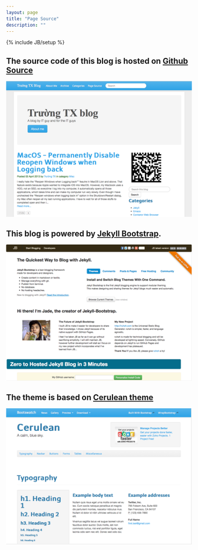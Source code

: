 ```yaml
---
layout: page
title: "Page Source"
description: ""
---
```

{% include JB/setup %}

## The source code of this blog is hosted on [Github Source](https://github.com/tmtxt/tmtxt.github.com)

<p align="center"><img src="/files/source/geek.png" width="600px" /></p>

## This blog is powered by [Jekyll Bootstrap](http://jekyllbootstrap.com/).

<p align="center"><img src="/files/source/jb.png" width="600px" /></p>

## The theme is based on [Cerulean theme](http://bootswatch.com/cerulean/)

<p align="center"><img src="/files/source/cerulean.png" width="600px" /></p>
